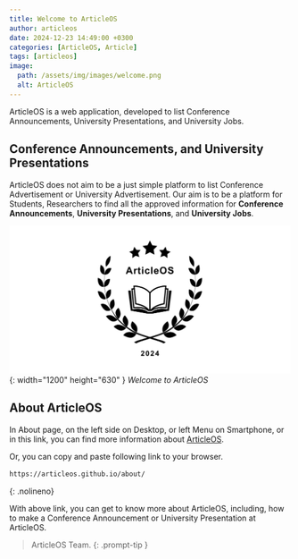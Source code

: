 ```yaml
---
title: Welcome to ArticleOS
author: articleos
date: 2024-12-23 14:49:00 +0300
categories: [ArticleOS, Article]
tags: [articleos]
image:
  path: /assets/img/images/welcome.png
  alt: ArticleOS
---
```


ArticleOS is a web application, developed to list Conference Announcements, University Presentations, and University Jobs.

## Conference Announcements, and University Presentations

ArticleOS does not aim to be a just simple platform to list Conference Advertisement or University Advertisement. Our aim is to be a platform for Students, Researchers to find all the approved information for **Conference Announcements**, **University Presentations**, and **University Jobs**.

![Desktop View](/assets/img/images/welcome-color.png){: width="1200" height="630" }
_Welcome to ArticleOS_

## About ArticleOS

In About page, on the left side on Desktop, or left Menu on Smartphone, or in this link, you can find more information about [ArticleOS](https://articleos.github.io/about/).

Or, you can copy and paste following link to your browser.

```markdown
https://articleos.github.io/about/
```
{: .nolineno}

With above link, you can get to know more about ArticleOS, including, how to make a Conference Announcement or University Presentation at ArticleOS.

> ArticleOS Team.
{: .prompt-tip }
